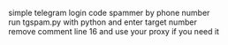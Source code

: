 simple telegram login code spammer by phone number  
run tgspam.py with python and enter target number  
remove comment line 16 and use your proxy if you need it
